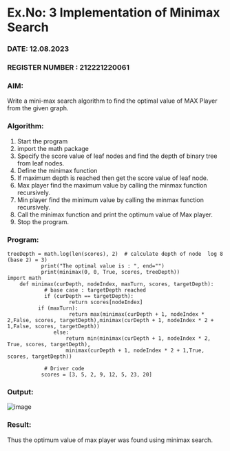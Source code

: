# Ex.No: 3  Implementation of Minimax Search
### DATE: 12.08.2023                                                                           
### REGISTER NUMBER : 212221220061
### AIM: 
Write a mini-max search algorithm to find the optimal value of MAX Player from the given graph.
### Algorithm:
1. Start the program
2. import the math package
3. Specify the score value of leaf nodes and find the depth of binary tree from leaf nodes.
4. Define the minimax function
5. If maximum depth is reached then get the score value of leaf node.
6. Max player find the maximum value by calling the minmax function recursively.
7. Min player find the minimum value by calling the minmax function recursively.
8. Call the minimax function  and print the optimum value of Max player.
9. Stop the program. 

### Program:
```
treeDepth = math.log(len(scores), 2)  # calculate depth of node  log 8 (base 2) = 3)
           print("The optimal value is : ", end="")
           print(minimax(0, 0, True, scores, treeDepth))
import math
	def minimax(curDepth, nodeIndex, maxTurn, scores, targetDepth):
    	    # base case : targetDepth reached
    	    if (curDepth == targetDepth):
        	        return scores[nodeIndex]
    	  if (maxTurn):
        	        return max(minimax(curDepth + 1, nodeIndex * 2,False, scores, targetDepth),minimax(curDepth + 1, nodeIndex * 2 + 1,False, scores, targetDepth))
               else:
        	       return min(minimax(curDepth + 1, nodeIndex * 2, True, scores, targetDepth),
                   minimax(curDepth + 1, nodeIndex * 2 + 1,True, scores, targetDepth))

            # Driver code
           scores = [3, 5, 2, 9, 12, 5, 23, 20]
```











### Output:
![image](https://github.com/viswapriyaG/AI_Lab_2023-24/assets/131427787/9f92645a-5f50-493d-a98e-245464ada1d8)




### Result:
Thus the optimum value of max player was found using minimax search.
